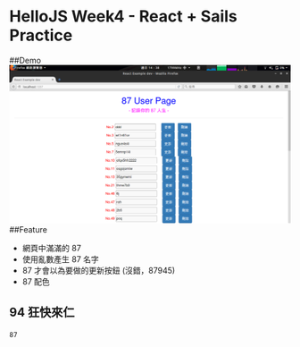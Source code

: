 # HelloJS Week4 - React + Sails Practice
##Demo
![C8763](assets/demo.png)
##Feature
- 網頁中滿滿的 87
- 使用亂數產生 87 名字
- 87 才會以為要做的更新按鈕 (沒錯，87945)
- 87 配色

## 94 狂快來仁
```
87
```
